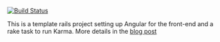 [![Build Status](https://travis-ci.org/ssaunier/angular-rails-example.png?branch=master)](https://travis-ci.org/ssaunier/angular-rails-example)

This is a template rails project setting up Angular for the front-end and a rake task to run Karma. More details in the [blog post](http://sebastien.saunier.me/blog/2014/02/04/angular--rails-with-no-fuss.html)
